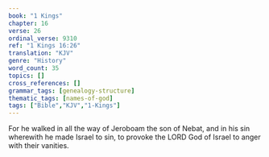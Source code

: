```yaml
---
book: "1 Kings"
chapter: 16
verse: 26
ordinal_verse: 9310
ref: "1 Kings 16:26"
translation: "KJV"
genre: "History"
word_count: 35
topics: []
cross_references: []
grammar_tags: [genealogy-structure]
thematic_tags: [names-of-god]
tags: ["Bible","KJV","1-Kings"]
---
```

For he walked in all the way of Jeroboam the son of Nebat, and in his sin wherewith he made Israel to sin, to provoke the LORD God of Israel to anger with their vanities.
